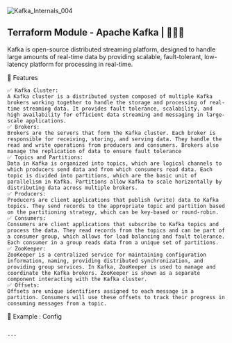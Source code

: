 ![Kafka_Internals_004](https://github.com/user-attachments/assets/d6185adf-c6f6-432d-9d18-49107b9a102a)
## Terraform Module - Apache Kafka | 🚀🚀🚀 
Kafka is open-source distributed streaming platform, designed to handle large amounts of real-time data by providing scalable, fault-tolerant, low-latency platform for processing in real-time.

🎯 Features
```
✅ Kafka Cluster:
A Kafka cluster is a distributed system composed of multiple Kafka brokers working together to handle the storage and processing of real-time streaming data. It provides fault tolerance, scalability, and high availability for efficient data streaming and messaging in large-scale applications.
✅ Brokers:
Brokers are the servers that form the Kafka cluster. Each broker is responsible for receiving, storing, and serving data. They handle the read and write operations from producers and consumers. Brokers also manage the replication of data to ensure fault tolerance
✅ Topics and Partitions:
Data in Kafka is organized into topics, which are logical channels to which producers send data and from which consumers read data. Each topic is divided into partitions, which are the basic unit of parallelism in Kafka. Partitions allow Kafka to scale horizontally by distributing data across multiple brokers.
✅ Producers:
Producers are client applications that publish (write) data to Kafka topics. They send records to the appropriate topic and partition based on the partitioning strategy, which can be key-based or round-robin.
✅ Consumers:
Consumers are client applications that subscribe to Kafka topics and process the data. They read records from the topics and can be part of a consumer group, which allows for load balancing and fault tolerance. Each consumer in a group reads data from a unique set of partitions. 
✅ ZooKeeper:
ZooKeeper is a centralized service for maintaining configuration information, naming, providing distributed synchronization, and providing group services. In Kafka, ZooKeeper is used to manage and coordinate the Kafka brokers. ZooKeeper is shown as a separate component interacting with the Kafka cluster.
✅ Offsets:
Offsets are unique identifiers assigned to each message in a partition. Consumers will use these offsets to track their progress in consuming messages from a topic.
```

🔨 Example : Config

```

---

```

